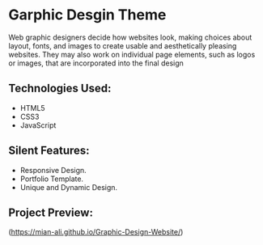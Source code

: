 # Garphic Desgin Theme

Web graphic designers decide how websites look, making choices about layout, fonts, and images to create usable and aesthetically pleasing websites. They may also work on individual page elements, such as logos or images, that are incorporated into the final design

## Technologies Used:

* HTML5
* CSS3
* JavaScript

## Silent Features:

* Responsive Design.
* Portfolio Template.
* Unique and Dynamic Design.


## Project Preview:

(https://mian-ali.github.io/Graphic-Design-Website/)
